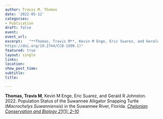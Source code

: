 ```yaml
---
author: Travis M. Thomas
date: '2022-05-12'
categories:
- Publication
draft: false
event: 
event_url: 
excerpt:   "**Thomas, Travis M**, Kevin M Enge, Eric Suarez, and Gerald R Johnston. 2022. Population Status of the Suwannee Alligator Snapping Turtle (*Macrochelys Suwanniensis*) in the Suwannee River, Florida. [*Chelonian Conservation and Biology 21(1): 2–10*](
https://doi.org/10.2744/CCB-1500.1)"
featured: true
layout: single
links:
location: 
show_post_time: 
subtitle:   
title:

---
```


**Thomas, Travis M**, Kevin M Enge, Eric Suarez, and Gerald R Johnston. 2022. Population Status of the Suwannee Alligator Snapping Turtle (*Macrochelys Suwanniensis*) in the Suwannee River, Florida. [*Chelonian Conservation and Biology 21(1): 2–10*](
https://doi.org/10.2744/CCB-1500.1)




